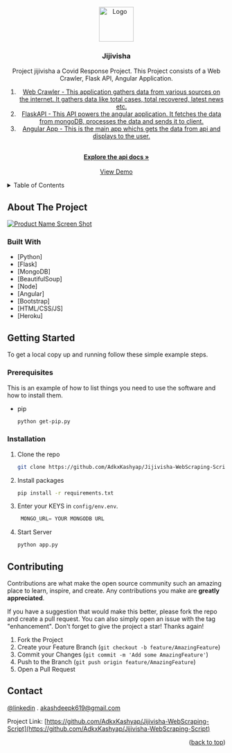 <div id="top"></div>
<!--
*** Thanks for checking out the Best-README-Template. If you have a suggestion
*** that would make this better, please fork the repo and create a pull request
*** or simply open an issue with the tag "enhancement".
*** Don't forget to give the project a star!
*** Thanks again! Now go create something AMAZING! :D
-->

<!-- PROJECT SHIELDS -->
<!--
*** I'm using markdown "reference style" links for readability.
*** Reference links are enclosed in brackets [ ] instead of parentheses ( ).
*** See the bottom of this document for the declaration of the reference variables
*** for contributors-url, forks-url, etc. This is an optional, concise syntax you may use.
*** https://www.markdownguide.org/basic-syntax/#reference-style-links
-->

<!-- PROJECT LOGO -->
<br />
<div align="center">
  <a href="https://github.com/AdkxKashyap/Jijivisha-WebScraping-Script">
    <img src="https://i.ibb.co/st6BQgK/diya-brand-img.jpg" alt="Logo" width="80" height="80">
  </a>

<h3 align="center">Jijivisha</h3>

  <p align="center">
     Project jijivisha a Covid Response Project. This Project consists of a Web Crawler, Flask API, Angular Application. 
      <ol>
    <li>
    <a href="https://github.com/AdkxKashyap/Jijivisha-WebScraping-Script">Web Crawler - This application gathers data from various sources on the internet. It gathers data like total cases, total recovered, latest news etc.</a>
    </li>
    <li>
     <a href="https://github.com/AdkxKashyap/Jijivisha-WebScraping-Script">FlaskAPI - This API powers the angular application. It fetches the data from mongoDB, processes the data and sends it to client.</a>
    </li>
    <li>
    <a href="https://github.com/AdkxKashyap/Jijivisha-WebScraping-Script">Angular App - This is the main app whichs gets the data from api and displays to the user.</a> 
    </li>
  </ol>  
    <br />
    <a href="https://documenter.getpostman.com/view/3712938/UVkiTeJi"><strong>Explore the api docs »</strong></a>
    <br />
    <br />
    <a href="https://jijivisha.herokuapp.com">View Demo</a>
  </p>
</div>

<!-- TABLE OF CONTENTS -->
<details>
  <summary>Table of Contents</summary>
  <ol>
    <li>
      <a href="#about-the-project">About The Project</a>
      <ul>
        <li><a href="#built-with">Built With</a></li>
      </ul>
    </li>
    <li>
      <a href="#getting-started">Getting Started</a>
      <ul>
        <li><a href="#prerequisites">Prerequisites</a></li>
        <li><a href="#installation">Installation</a></li>
      </ul>
    </li>
    <li><a href="#usage">Usage</a></li>
    <li><a href="#contact">Contact</a></li>

  </ol>
</details>

<!-- ABOUT THE PROJECT -->

## About The Project

[![Product Name Screen Shot][product-screenshot]](https://jijivisha.herokuapp.com)

<!-- Here's a blank template to get started: To avoid retyping too much info. Do a search and replace with your text editor for the following: `AdkxKashyap`, `Jijivisha-WebScraping-Script`, `twitter_handle`, `adkx1010`, `gmail`, `akashdeepk619`, `jijivisha`, `jijivisha is social media web appliction where uses can share posts , make new friends , share their ideas and many more things.` -->

### Built With

- [Python]
- [Flask]
- [MongoDB]
- [BeautifulSoup]
- [Node]
- [Angular]
- [Bootstrap]
- [HTML/CSS/JS]
- [Heroku]

<!-- GETTING STARTED -->

## Getting Started

To get a local copy up and running follow these simple example steps.

### Prerequisites

This is an example of how to list things you need to use the software and how to install them.

- pip
  ```sh
  python get-pip.py
  ```

### Installation

1. Clone the repo
   ```sh
   git clone https://github.com/AdkxKashyap/Jijivisha-WebScraping-Script.git
   ```
2. Install packages
   ```sh
   pip install -r requirements.txt
   ```
3. Enter your KEYS in `config/env.env`.
   ```js
    MONGO_URL= YOUR MONGODB URL
   ```
4. Start Server
   ```sh
   python app.py
   ```

<!-- USAGE EXAMPLES -->

<!-- ## Usage
_For more information, please refer to the [Documentation](https://documenter.getpostman.com/view/3712938/UVeCQTf6)_ -->

<!-- CONTRIBUTING -->

## Contributing

Contributions are what make the open source community such an amazing place to learn, inspire, and create. Any contributions you make are **greatly appreciated**.

If you have a suggestion that would make this better, please fork the repo and create a pull request. You can also simply open an issue with the tag "enhancement".
Don't forget to give the project a star! Thanks again!

1. Fork the Project
2. Create your Feature Branch (`git checkout -b feature/AmazingFeature`)
3. Commit your Changes (`git commit -m 'Add some AmazingFeature'`)
4. Push to the Branch (`git push origin feature/AmazingFeature`)
5. Open a Pull Request

<!-- CONTACT -->

## Contact

[@linkedin](https://linkedin.com/in/adkx1010) . akashdeepk619@gmail.com

Project Link: [https://github.com/AdkxKashyap/Jijivisha-WebScraping-Script](https://github.com/AdkxKashyap/Jijivisha-WebScraping-Script)

<p align="right">(<a href="#top">back to top</a>)</p>

<!-- MARKDOWN LINKS & IMAGES -->
<!-- https://www.markdownguide.org/basic-syntax/#reference-style-links -->

[linkedin-url]: https://linkedin.com/in/adkx1010
[product-screenshot]: https://i.ibb.co/yy3BQWv/Screenshot-2.png
